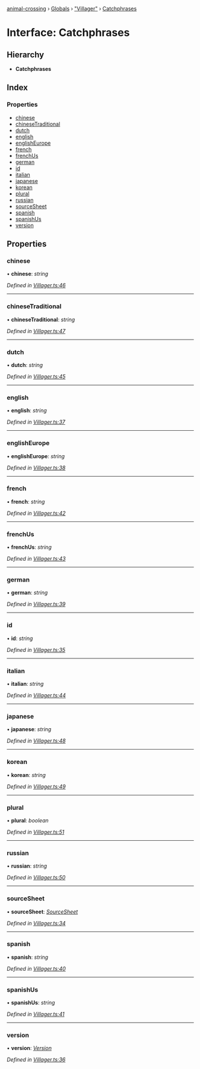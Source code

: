 [animal-crossing](../README.md) › [Globals](../globals.md) › ["Villager"](../modules/_villager_.md) › [Catchphrases](_villager_.catchphrases.md)

# Interface: Catchphrases

## Hierarchy

* **Catchphrases**

## Index

### Properties

* [chinese](_villager_.catchphrases.md#chinese)
* [chineseTraditional](_villager_.catchphrases.md#chinesetraditional)
* [dutch](_villager_.catchphrases.md#dutch)
* [english](_villager_.catchphrases.md#english)
* [englishEurope](_villager_.catchphrases.md#englisheurope)
* [french](_villager_.catchphrases.md#french)
* [frenchUs](_villager_.catchphrases.md#frenchus)
* [german](_villager_.catchphrases.md#german)
* [id](_villager_.catchphrases.md#id)
* [italian](_villager_.catchphrases.md#italian)
* [japanese](_villager_.catchphrases.md#japanese)
* [korean](_villager_.catchphrases.md#korean)
* [plural](_villager_.catchphrases.md#plural)
* [russian](_villager_.catchphrases.md#russian)
* [sourceSheet](_villager_.catchphrases.md#sourcesheet)
* [spanish](_villager_.catchphrases.md#spanish)
* [spanishUs](_villager_.catchphrases.md#spanishus)
* [version](_villager_.catchphrases.md#version)

## Properties

###  chinese

• **chinese**: *string*

*Defined in [Villager.ts:46](https://github.com/Norviah/animal-crossing/blob/0da76a6/module/types/Villager.ts#L46)*

___

###  chineseTraditional

• **chineseTraditional**: *string*

*Defined in [Villager.ts:47](https://github.com/Norviah/animal-crossing/blob/0da76a6/module/types/Villager.ts#L47)*

___

###  dutch

• **dutch**: *string*

*Defined in [Villager.ts:45](https://github.com/Norviah/animal-crossing/blob/0da76a6/module/types/Villager.ts#L45)*

___

###  english

• **english**: *string*

*Defined in [Villager.ts:37](https://github.com/Norviah/animal-crossing/blob/0da76a6/module/types/Villager.ts#L37)*

___

###  englishEurope

• **englishEurope**: *string*

*Defined in [Villager.ts:38](https://github.com/Norviah/animal-crossing/blob/0da76a6/module/types/Villager.ts#L38)*

___

###  french

• **french**: *string*

*Defined in [Villager.ts:42](https://github.com/Norviah/animal-crossing/blob/0da76a6/module/types/Villager.ts#L42)*

___

###  frenchUs

• **frenchUs**: *string*

*Defined in [Villager.ts:43](https://github.com/Norviah/animal-crossing/blob/0da76a6/module/types/Villager.ts#L43)*

___

###  german

• **german**: *string*

*Defined in [Villager.ts:39](https://github.com/Norviah/animal-crossing/blob/0da76a6/module/types/Villager.ts#L39)*

___

###  id

• **id**: *string*

*Defined in [Villager.ts:35](https://github.com/Norviah/animal-crossing/blob/0da76a6/module/types/Villager.ts#L35)*

___

###  italian

• **italian**: *string*

*Defined in [Villager.ts:44](https://github.com/Norviah/animal-crossing/blob/0da76a6/module/types/Villager.ts#L44)*

___

###  japanese

• **japanese**: *string*

*Defined in [Villager.ts:48](https://github.com/Norviah/animal-crossing/blob/0da76a6/module/types/Villager.ts#L48)*

___

###  korean

• **korean**: *string*

*Defined in [Villager.ts:49](https://github.com/Norviah/animal-crossing/blob/0da76a6/module/types/Villager.ts#L49)*

___

###  plural

• **plural**: *boolean*

*Defined in [Villager.ts:51](https://github.com/Norviah/animal-crossing/blob/0da76a6/module/types/Villager.ts#L51)*

___

###  russian

• **russian**: *string*

*Defined in [Villager.ts:50](https://github.com/Norviah/animal-crossing/blob/0da76a6/module/types/Villager.ts#L50)*

___

###  sourceSheet

• **sourceSheet**: *[SourceSheet](../enums/_villager_.sourcesheet.md)*

*Defined in [Villager.ts:34](https://github.com/Norviah/animal-crossing/blob/0da76a6/module/types/Villager.ts#L34)*

___

###  spanish

• **spanish**: *string*

*Defined in [Villager.ts:40](https://github.com/Norviah/animal-crossing/blob/0da76a6/module/types/Villager.ts#L40)*

___

###  spanishUs

• **spanishUs**: *string*

*Defined in [Villager.ts:41](https://github.com/Norviah/animal-crossing/blob/0da76a6/module/types/Villager.ts#L41)*

___

###  version

• **version**: *[Version](../enums/_villager_.version.md)*

*Defined in [Villager.ts:36](https://github.com/Norviah/animal-crossing/blob/0da76a6/module/types/Villager.ts#L36)*
